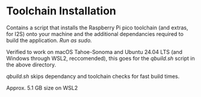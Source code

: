 # Toolchain Installation

Contains a script that installs the Raspberry Pi pico toolchain (and extras, for I2S) onto your machine and the additional dependancies required to build the application. *Run as sudo.*

Verified to work on macOS Tahoe-Sonoma and Ubuntu 24.04 LTS (and Windows through WSL2, reccomended), this goes for the *qbuild.sh* script in the above directory.

*qbuild.sh* skips dependancy and toolchain checks for fast build times.

Approx. 5.1 GB size on WSL2
